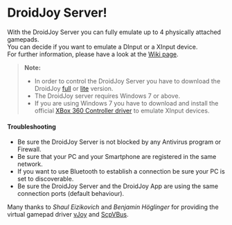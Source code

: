 DroidJoy Server!
===================

With the DroidJoy Server you can fully emulate up to 4 physically attached gamepads.  
You can decide if you want to emulate a DInput or a XInput device.  
For further information, please have a look at the [Wiki page](https://github.com/grill2010/DroidJoy_Server/wiki).

> **Note:**
> - In order to control the DroidJoy Server you have to download the DroidJoy [full](https://play.google.com/store/apps/details?id=com.grill.droidjoy) or [lite](https://play.google.com/store/apps/details?id=com.grill.droidjoy_demo) version.
> - The DroidJoy server requires Windows 7 or above.
> - If you are using Windows 7 you have to download and install the official [XBox 360 Controller driver](https://www.microsoft.com/accessories/en-gb/d/xbox-360-controller-for-windows) to emulate XInput devices.

#### Troubleshooting

* Be sure the DroidJoy Server is not blocked by any Antivirus program or Firewall.
* Be sure that your PC and your Smartphone are registered in the same network.
* If you want to use Bluetooth to establish a connection be sure your PC is set to discoverable.
* Be sure the DroidJoy Server and the DroidJoy App are using the same connection ports (default behaviour).

Many thanks to _Shaul Eizikovich_ and _Benjamin Höglinger_ for providing the virtual gamepad driver [vJoy](http://vjoystick.sourceforge.net/site/) and [ScpVBus](https://github.com/shauleiz/ScpVBus).